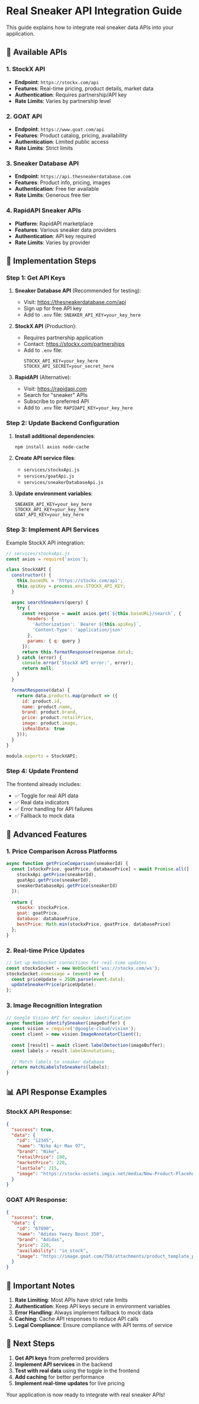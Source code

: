 # Real Sneaker API Integration Guide

This guide explains how to integrate real sneaker data APIs into your application.

## 🔗 Available APIs

### 1. **StockX API**
- **Endpoint**: `https://stockx.com/api`
- **Features**: Real-time pricing, product details, market data
- **Authentication**: Requires partnership/API key
- **Rate Limits**: Varies by partnership level

### 2. **GOAT API**
- **Endpoint**: `https://www.goat.com/api`
- **Features**: Product catalog, pricing, availability
- **Authentication**: Limited public access
- **Rate Limits**: Strict limits

### 3. **Sneaker Database API**
- **Endpoint**: `https://api.thesneakerdatabase.com`
- **Features**: Product info, pricing, images
- **Authentication**: Free tier available
- **Rate Limits**: Generous free tier

### 4. **RapidAPI Sneaker APIs**
- **Platform**: RapidAPI marketplace
- **Features**: Various sneaker data providers
- **Authentication**: API key required
- **Rate Limits**: Varies by provider

## 🚀 Implementation Steps

### Step 1: Get API Keys

1. **Sneaker Database API** (Recommended for testing):
   - Visit: https://thesneakerdatabase.com/api
   - Sign up for free API key
   - Add to `.env` file: `SNEAKER_API_KEY=your_key_here`

2. **StockX API** (Production):
   - Requires partnership application
   - Contact: https://stockx.com/partnerships
   - Add to `.env` file:
     ```
     STOCKX_API_KEY=your_key_here
     STOCKX_API_SECRET=your_secret_here
     ```

3. **RapidAPI** (Alternative):
   - Visit: https://rapidapi.com
   - Search for "sneaker" APIs
   - Subscribe to preferred API
   - Add to `.env` file: `RAPIDAPI_KEY=your_key_here`

### Step 2: Update Backend Configuration

1. **Install additional dependencies**:
   ```bash
   npm install axios node-cache
   ```

2. **Create API service files**:
   - `services/stockxApi.js`
   - `services/goatApi.js`
   - `services/sneakerDatabaseApi.js`

3. **Update environment variables**:
   ```env
   SNEAKER_API_KEY=your_key_here
   STOCKX_API_KEY=your_key_here
   GOAT_API_KEY=your_key_here
   ```

### Step 3: Implement API Services

Example StockX API integration:

```javascript
// services/stockxApi.js
const axios = require('axios');

class StockXAPI {
  constructor() {
    this.baseURL = 'https://stockx.com/api';
    this.apiKey = process.env.STOCKX_API_KEY;
  }

  async searchSneakers(query) {
    try {
      const response = await axios.get(`${this.baseURL}/search`, {
        headers: {
          'Authorization': `Bearer ${this.apiKey}`,
          'Content-Type': 'application/json'
        },
        params: { q: query }
      });
      return this.formatResponse(response.data);
    } catch (error) {
      console.error('StockX API error:', error);
      return null;
    }
  }

  formatResponse(data) {
    return data.products.map(product => ({
      id: product.id,
      name: product.name,
      brand: product.brand,
      price: product.retailPrice,
      image: product.image,
      isRealData: true
    }));
  }
}

module.exports = StockXAPI;
```

### Step 4: Update Frontend

The frontend already includes:
- ✅ Toggle for real API data
- ✅ Real data indicators
- ✅ Error handling for API failures
- ✅ Fallback to mock data

## 🔧 Advanced Features

### 1. **Price Comparison Across Platforms**
```javascript
async function getPriceComparison(sneakerId) {
  const [stockxPrice, goatPrice, databasePrice] = await Promise.all([
    stockxApi.getPrice(sneakerId),
    goatApi.getPrice(sneakerId),
    sneakerDatabaseApi.getPrice(sneakerId)
  ]);
  
  return {
    stockx: stockxPrice,
    goat: goatPrice,
    database: databasePrice,
    bestPrice: Math.min(stockxPrice, goatPrice, databasePrice)
  };
}
```

### 2. **Real-time Price Updates**
```javascript
// Set up WebSocket connections for real-time updates
const stockxSocket = new WebSocket('wss://stockx.com/ws');
stockxSocket.onmessage = (event) => {
  const priceUpdate = JSON.parse(event.data);
  updateSneakerPrice(priceUpdate);
};
```

### 3. **Image Recognition Integration**
```javascript
// Google Vision API for sneaker identification
async function identifySneaker(imageBuffer) {
  const vision = require('@google-cloud/vision');
  const client = new vision.ImageAnnotatorClient();
  
  const [result] = await client.labelDetection(imageBuffer);
  const labels = result.labelAnnotations;
  
  // Match labels to sneaker database
  return matchLabelsToSneakers(labels);
}
```

## 📊 API Response Examples

### StockX API Response:
```json
{
  "success": true,
  "data": {
    "id": "12345",
    "name": "Nike Air Max 97",
    "brand": "Nike",
    "retailPrice": 180,
    "marketPrice": 220,
    "lastSale": 215,
    "image": "https://stockx-assets.imgix.net/media/New-Product-Placeholder-Default.jpg"
  }
}
```

### GOAT API Response:
```json
{
  "success": true,
  "data": {
    "id": "67890",
    "name": "Adidas Yeezy Boost 350",
    "brand": "Adidas",
    "price": 220,
    "availability": "in_stock",
    "image": "https://image.goat.com/750/attachments/product_template_pictures/images/000/000/000/original/0000000000.jpg"
  }
}
```

## 🚨 Important Notes

1. **Rate Limiting**: Most APIs have strict rate limits
2. **Authentication**: Keep API keys secure in environment variables
3. **Error Handling**: Always implement fallback to mock data
4. **Caching**: Cache API responses to reduce API calls
5. **Legal Compliance**: Ensure compliance with API terms of service

## 🔄 Next Steps

1. **Get API keys** from preferred providers
2. **Implement API services** in the backend
3. **Test with real data** using the toggle in the frontend
4. **Add caching** for better performance
5. **Implement real-time updates** for live pricing

Your application is now ready to integrate with real sneaker APIs! 